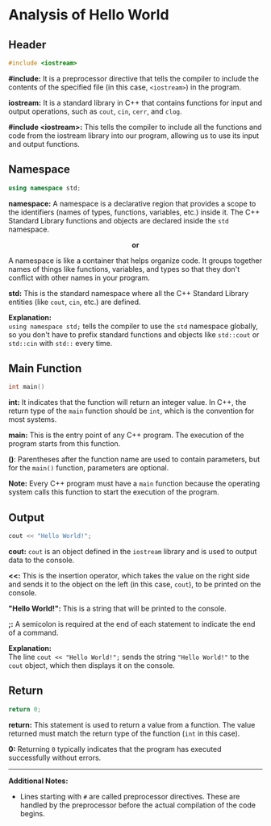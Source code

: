 
# Analysis of Hello World

## Header
```cpp
#include <iostream>
```
**#include:** It is a preprocessor directive that tells the compiler to include the contents of the specified file (in this case, `<iostream>`) in the program.

**iostream:** It is a standard library in C++ that contains functions for input and output operations, such as `cout`, `cin`, `cerr`, and `clog`.

**#include \<iostream\>:** This tells the compiler to include all the functions and code from the iostream library into our program, allowing us to use its input and output functions.

## Namespace
```cpp
using namespace std;
```
**namespace:** A namespace is a declarative region that provides a scope to the identifiers (names of types, functions, variables, etc.) inside it. The C++ Standard Library functions and objects are declared inside the `std` namespace.

**<center>or** </center>

A namespace is like a container that helps organize code. It groups together names of things like functions, variables, and types so that they don't conflict with other names in your program.

**std:** This is the standard namespace where all the C++ Standard Library entities (like `cout`, `cin`, etc.) are defined.

**Explanation:**  
`using namespace std;` tells the compiler to use the `std` namespace globally, so you don't have to prefix standard functions and objects like `std::cout` or `std::cin` with `std::` every time.

## Main Function
```cpp
int main()
```
**int:** It indicates that the function will return an integer value. In C++, the return type of the `main` function should be `int`, which is the convention for most systems.

**main:** This is the entry point of any C++ program. The execution of the program starts from this function.

**()**: Parentheses after the function name are used to contain parameters, but for the `main()` function, parameters are optional.

**Note:** Every C++ program must have a `main` function because the operating system calls this function to start the execution of the program.

## Output
```cpp
cout << "Hello World!";
```

**cout:** `cout` is an object defined in the `iostream` library and is used to output data to the console.

**<<:** This is the insertion operator, which takes the value on the right side and sends it to the object on the left (in this case, `cout`), to be printed on the console.

**"Hello World!":** This is a string that will be printed to the console.

**;:** A semicolon is required at the end of each statement to indicate the end of a command.

**Explanation:**  
The line `cout << "Hello World!";` sends the string `"Hello World!"` to the `cout` object, which then displays it on the console.

## Return
```cpp
return 0;
```
**return:** This statement is used to return a value from a function. The value returned must match the return type of the function (`int` in this case).

**0:** Returning `0` typically indicates that the program has executed successfully without errors. 

---

**Additional Notes:**
- Lines starting with `#` are called preprocessor directives. These are handled by the preprocessor before the actual compilation of the code begins.

